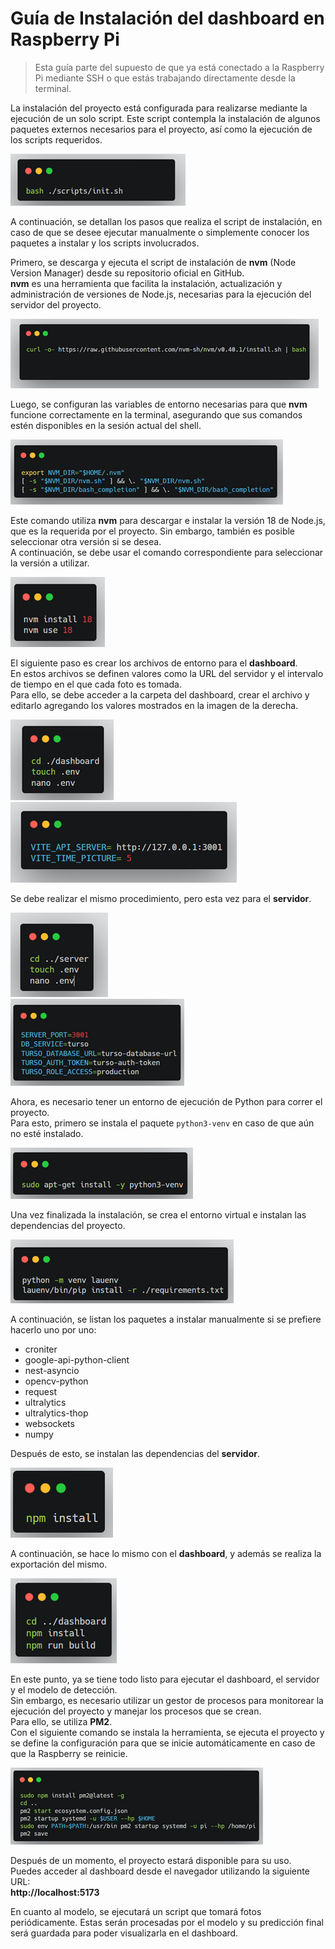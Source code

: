 # Guía de Instalación del dashboard en Raspberry Pi

> Esta guía parte del supuesto de que ya está conectado a la Raspberry Pi mediante SSH o que estás trabajando directamente desde la terminal.

La instalación del proyecto está configurada para realizarse mediante la ejecución de un solo script. Este script contempla la instalación de algunos paquetes externos necesarios para el proyecto, así como la ejecución de los scripts requeridos.

![Código](./assets/Imagen3.png)

A continuación, se detallan los pasos que realiza el script de instalación, en caso de que se desee ejecutar manualmente o simplemente conocer los paquetes a instalar y los scripts involucrados.

Primero, se descarga y ejecuta el script de instalación de **nvm** (Node Version Manager) desde su repositorio oficial en GitHub.  
**nvm** es una herramienta que facilita la instalación, actualización y administración de versiones de Node.js, necesarias para la ejecución del servidor del proyecto.

![Código](./assets/Imagen4.png)

Luego, se configuran las variables de entorno necesarias para que **nvm** funcione correctamente en la terminal, asegurando que sus comandos estén disponibles en la sesión actual del shell.

![Código](./assets/Imagen5.png)

Este comando utiliza **nvm** para descargar e instalar la versión 18 de Node.js, que es la requerida por el proyecto. Sin embargo, también es posible seleccionar otra versión si se desea.  
A continuación, se debe usar el comando correspondiente para seleccionar la versión a utilizar.

![Código](./assets/Imagen6.png)

El siguiente paso es crear los archivos de entorno para el **dashboard**.  
En estos archivos se definen valores como la URL del servidor y el intervalo de tiempo en el que cada foto es tomada.  
Para ello, se debe acceder a la carpeta del dashboard, crear el archivo y editarlo agregando los valores mostrados en la imagen de la derecha.

![Código](./assets/Imagen7.png)  
![Código](./assets/Imagen8.png)

Se debe realizar el mismo procedimiento, pero esta vez para el **servidor**.

![Código](./assets/Imagen9.png)  
![Código](./assets/Imagen10.png)

Ahora, es necesario tener un entorno de ejecución de Python para correr el proyecto.  
Para esto, primero se instala el paquete `python3-venv` en caso de que aún no esté instalado.

![Código](./assets/Imagen11.png)

Una vez finalizada la instalación, se crea el entorno virtual e instalan las dependencias del proyecto.

![Código](./assets/Imagen12.png)

A continuación, se listan los paquetes a instalar manualmente si se prefiere hacerlo uno por uno:

- croniter  
- google-api-python-client  
- nest-asyncio  
- opencv-python  
- request  
- ultralytics  
- ultralytics-thop  
- websockets  
- numpy

Después de esto, se instalan las dependencias del **servidor**.

![Código](./assets/Imagen13.png)

A continuación, se hace lo mismo con el **dashboard**, y además se realiza la exportación del mismo.

![Código](./assets/Imagen14.png)

En este punto, ya se tiene todo listo para ejecutar el dashboard, el servidor y el modelo de detección.  
Sin embargo, es necesario utilizar un gestor de procesos para monitorear la ejecución del proyecto y manejar los procesos que se crean.  
Para ello, se utiliza **PM2**.  
Con el siguiente comando se instala la herramienta, se ejecuta el proyecto y se define la configuración para que se inicie automáticamente en caso de que la Raspberry se reinicie.

![Código](./assets/Imagen15.png)

Después de un momento, el proyecto estará disponible para su uso.  
Puedes acceder al dashboard desde el navegador utilizando la siguiente URL:  
**http://localhost:5173**

En cuanto al modelo, se ejecutará un script que tomará fotos periódicamente. Estas serán procesadas por el modelo y su predicción final será guardada para poder visualizarla en el dashboard.
